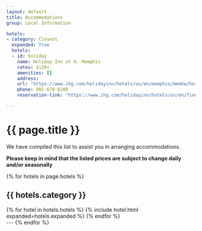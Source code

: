 ```yaml
---
layout: default
title: Accommodations
group: Local Information

hotels:
- category: Closest
  expanded: True
  hotels:
  - id: holiday
    name: Holiday Inn at U. Memphis
    rates: $120+
    amenities: []
    address: 
    url: "https://www.ihg.com/holidayinn/hotels/us/en/memphis/memkw/hoteldetail"
    phone: 901-678-8200
    reservation-link: "https://www.ihg.com/holidayinn/hotels/us/en/find-hotels/hotel/rooms?qDest=3700%20Central%20Avenue,%20Memphis,%20TN,%20US&qCiMy=22022&qCiD=24&qCoMy=22022&qCoD=27&qAdlt=1&qChld=0&qRms=1&qRtP=6CBARC&qSlH=MEMKW&qAkamaiCC=US&qSrt=sBR&qBrs=re.ic.in.vn.cp.vx.hi.ex.rs.cv.sb.cw.ma.ul.ki.va.ii.sp.nd.ct.sx.we.lx&qAAR=6CBARC&qWch=0&qSmP=1&setPMCookies=true&qRad=30&qRdU=mi&srb_u=1&qpMn=0&qSHBrC=HI"

---
```


# {{ page.title }}

We have compiled this list to assist you in arranging accommodations.

**Please keep in mind that the listed prices are subject to change daily and/or seasonally**

{% for hotels in page.hotels %}

## {{ hotels.category }}

<div class="panel-group" id="accordion">
{% for hotel in hotels.hotels %}
{% include hotel.html expanded=hotels.expanded %}
{% endfor %}
</div>
---
{% endfor %}
